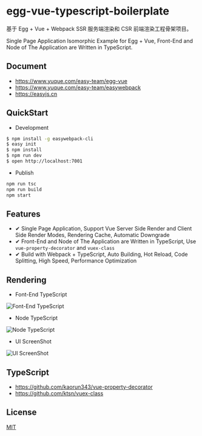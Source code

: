 # egg-vue-typescript-boilerplate

基于 Egg + Vue + Webpack SSR 服务端渲染和 CSR 前端渲染工程骨架项目。

Single Page Application Isomorphic Example for Egg + Vue, Front-End and Node of The Application are Written in TypeScript.

## Document

- https://www.yuque.com/easy-team/egg-vue
- https://www.yuque.com/easy-team/easywebpack
- https://easyjs.cn


## QuickStart

- Development

```bash
$ npm install -g easywebpack-cli
$ easy init
$ npm install
$ npm run dev
$ open http://localhost:7001
```

- Publish

```bash
npm run tsc
npm run build
npm start
```

## Features

- ✔︎ Single Page Application, Support Vue Server Side Render and Client Side Render Modes, Rendering Cache, Automatic Downgrade
- ✔︎ Front-End and Node of The Application are Written in TypeScript, Use `vue-property-decorator` and `vuex-class`
- ✔︎ Build with Webpack + TypeScript, Auto Building, Hot Reload, Code Splitting, High Speed, Performance Optimization

## Rendering

- Font-End TypeScript

![Font-End TypeScript](https://github.com/easy-team/egg-vue-typescript-boilerplate/blob/master/docs/images/vue-front-end.png?raw=true)

- Node TypeScript

![Node TypeScript](https://github.com/easy-team/egg-vue-typescript-boilerplate/blob/master/docs/images/vue-node.png?raw=true)

- UI ScreenShot

![UI ScreenShot](https://github.com/easy-team/egg-vue-typescript-boilerplate/blob/master/docs/images/vue-admin-ui.png?raw=true)

## TypeScript

- https://github.com/kaorun343/vue-property-decorator
- https://github.com/ktsn/vuex-class


## License

[MIT](LICENSE)

